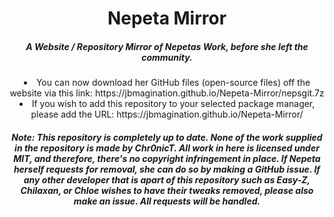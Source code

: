 <center>
    <h1 align="center">Nepeta Mirror</h1>
    <h5 align="center">A Website / Repository Mirror of Nepetas Work, before she left the community.</h5>
  <li> You can now download her GitHub files (open-source files) off the website via this link: https://jbmagination.github.io/Nepeta-Mirror/nepsgit.7z</li>
  <li> If you wish to add this repository to your selected package manager, please add the URL: https://jbmagination.github.io/Nepeta-Mirror/ 
    <h5 align="center"><i>Note: This repository is completely up to date. None of the work supplied in the repository is made by Chr0nicT. All work in here is licensed under MIT, and therefore, there's no copyright infringement in place. If Nepeta herself requests for removal, she can do so by making a GitHub issue. If any other developer that is apart of this repository such as Easy-Z, Chilaxan, or Chloe wishes to have their tweaks removed, please also make an issue. All requests will be handled.</h5>
  </center>
